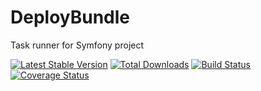 DeployBundle
============

Task runner for Symfony project

[![Latest Stable Version](https://poser.pugx.org/sokil/deploy-bundle/v/stable.png)](https://packagist.org/packages/sokil/deploy-bundle)
[![Total Downloads](http://img.shields.io/packagist/dt/sokil/deploy-bundle.svg)](https://packagist.org/packages/sokil/deploy-bundle)
[![Build Status](https://travis-ci.org/sokil/deploy-bundle.png?branch=master&1)](https://travis-ci.org/sokil/deploy-bundle)
[![Coverage Status](https://coveralls.io/repos/sokil/deploy-bundle/badge.png)](https://coveralls.io/r/sokil/deploy-bundle)